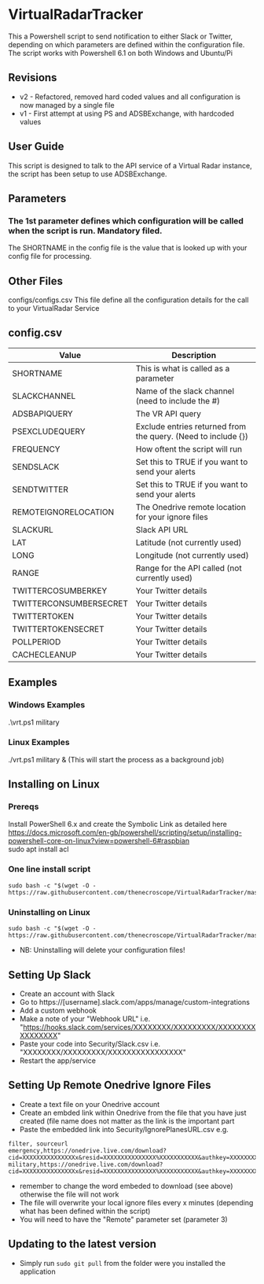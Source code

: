 # VirtualRadarTracker
This a Powershell script to send notification to either Slack or Twitter, depending on which parameters are defined within the configuration file.  The script works with Powershell 6.1 on both Windows and Ubuntu/Pi

## Revisions
* v2 - Refactored, removed hard coded values and all configuration is now managed by a single file
* v1 - First attempt at using PS and ADSBExchange, with hardcoded values

## User Guide
This script is designed to talk to the API service of a Virtual Radar instance, the script has been setup to use ADSBExchange. 


## Parameters
### The 1st parameter defines which configuration will be called when the script is run. Mandatory filed.
The SHORTNAME in the config file is the value that is looked up with your config file for processing.


## Other Files
configs/configs.csv
This file define all the configuration details for the call to your VirtualRadar Service

## config.csv
| Value   | Description |
| ------- | ----------- |
|SHORTNAME|This is what is called as a parameter|
|SLACKCHANNEL|Name of the slack channel (need to include the #)|
|ADSBAPIQUERY|The VR API query|
|PSEXCLUDEQUERY|Exclude entries returned from the query. (Need to include {})|
|FREQUENCY|How oftent the script will run|
|SENDSLACK|Set this to TRUE if you want to send your alerts|
|SENDTWITTER|Set this to TRUE if you want to send your alerts|
|REMOTEIGNORELOCATION|The Onedrive remote location for your ignore files|
|SLACKURL|Slack API URL|
|LAT|Latitude (not currently used)|
|LONG|Longitude (not currently used)|	
|RANGE|Range for the API called (not currently used)|
|TWITTERCOSUMBERKEY|Your Twitter details|
|TWITTERCONSUMBERSECRET|Your Twitter details|
|TWITTERTOKEN|Your Twitter details|
|TWITTERTOKENSECRET|Your Twitter details|
|POLLPERIOD|Your Twitter details|
|CACHECLEANUP|Your Twitter details|

## Examples
### Windows Examples
.\vrt.ps1 military


### Linux Examples
./vrt.ps1 military & (This will start the process as a background job)
 

## Installing on Linux

### Prereqs
Install PowerShell 6.x and create the Symbolic Link as detailed here  
https://docs.microsoft.com/en-gb/powershell/scripting/setup/installing-powershell-core-on-linux?view=powershell-6#raspbian  
sudo apt install acl

### One line install script
```
sudo bash -c "$(wget -O - https://raw.githubusercontent.com/thenecroscope/VirtualRadarTracker/master/installscript.sh)"
```


### Uninstalling on Linux
```
sudo bash -c "$(wget -O - https://raw.githubusercontent.com/thenecroscope/VirtualRadarTracker/master/uninstallscript.sh)"
````
* NB: Uninstalling will delete your configuration files!


## Setting Up Slack ##
* Create an account with Slack
* Go to https://[username].slack.com/apps/manage/custom-integrations
* Add a custom webhook
* Make a note of your "Webhook URL" i.e. "https://hooks.slack.com/services/XXXXXXXX/XXXXXXXXX/XXXXXXXXXXXXXXXX"
* Paste your code into Security/Slack.csv i.e. "XXXXXXXX/XXXXXXXXX/XXXXXXXXXXXXXXXX"
* Restart the app/service


## Setting Up Remote Onedrive Ignore Files
* Create a text file on your Onedrive account
* Create an embded link within Onedrive from the file that you have just created (file name does not matter as the link is the important part
* Paste the embedded link into Security/IgnorePlanesURL.csv e.g.

```
filter, sourceurl
emergency,https://onedrive.live.com/download?cid=XXXXXXXXXXXXXXXx&resid=XXXXXXXXXXXXXXX%XXXXXXXXXXX&authkey=XXXXXXXX
military,https://onedrive.live.com/download?cid=XXXXXXXXXXXXXXXx&resid=XXXXXXXXXXXXXXX%XXXXXXXXXXX&authkey=XXXXXXXX
```

* remember to change the word embeded to download (see above) otherwise the file will not work
* The file will overwrite your local ignore files every x minutes (depending what has been defined within the script)
* You will need to have the "Remote" parameter set (parameter 3)


## Updating to the latest version
* Simply run ```sudo git pull``` from the folder were you installed the application